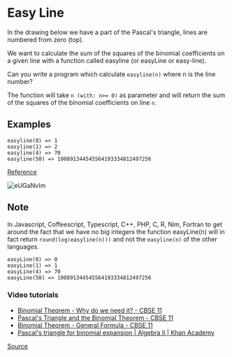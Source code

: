# Easy Line

In the drawing below we have a part of the Pascal's triangle, lines
are numbered from zero (top).

We want to calculate the sum of the squares of the binomial coefficients
on a given line with a function called easyline (or easyLine or easy-line).

Can you write a program which calculate `easyline(n)` where n is
the line number?

The function will take `n (with: n>= 0)` as parameter and will return
the sum of the squares of the binomial coefficients on line `n`.

## Examples

```text
easyline(0) => 1
easyline(1) => 2
easyline(4) => 70
easyline(50) => 100891344545564193334812497256
```

[Reference](http://mathworld.wolfram.com/BinomialCoefficient.html)

![eUGaNvIm](https://github.com/ikostan/codewars/tree/master/kyu_7/easy_line/eUGaNvIm.jpg)

## Note

In Javascript, Coffeescript, Typescript, C++, PHP, C, R, Nim, Fortran
to get around the fact that we have no big integers the function
easyLine(n) will in fact return `round(log(easyline(n)))` and not
the `easyline(n)` of the other languages.

```text
easyLine(0) => 0
easyLine(1) => 1
easyLine(4) => 70
easyLine(50) => 100891344545564193334812497256
```

### Video tutorials

-   [Binomial Theorem - Why do we need it? - CBSE 11](https://www.youtube.com/watch?v=nYO2DqoZdd4&list=PLmdFyQYShrjf2BlDFvO-kHT2ftf05yxfR&index=1)
-   [Pascal's Triangle and the Binomial Theorem - CBSE 11](https://www.youtube.com/watch?v=LurI8AYY18E)
-   [Binomial Theorem - General Formula - CBSE 11](https://www.youtube.com/watch?v=MDaHBKx1IyE&list=PLmdFyQYShrjf2BlDFvO-kHT2ftf05yxfR&index=2)
-   [Pascal's triangle for binomial expansion | Algebra II | Khan Academy](https://www.youtube.com/watch?v=v9Evg2tBdRk)

[Source](https://www.codewars.com/kata/56e7d40129035aed6c000632/train/python)